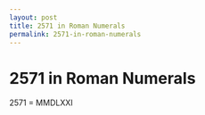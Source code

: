 ```yaml
---
layout: post
title: 2571 in Roman Numerals
permalink: 2571-in-roman-numerals
---
```


# 2571 in Roman Numerals

2571 = MMDLXXI
